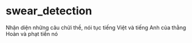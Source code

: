 # swear_detection
Nhận diện những câu chửi thề, nói tục tiếng Việt và tiếng Anh của thằng Hoàn và phạt tiền nó
